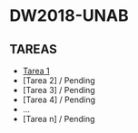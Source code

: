 # DW2018-UNAB

## TAREAS
* [Tarea 1](task/task01.md)
* [Tarea 2] / Pending
* [Tarea 3] / Pending
* [Tarea 4] / Pending
* ...
* [Tarea n] / Pending